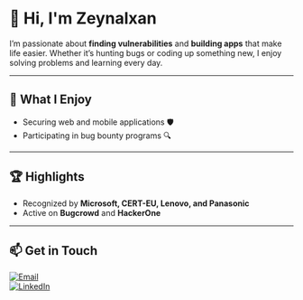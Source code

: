 # 👋 Hi, I'm Zeynalxan

I’m passionate about **finding vulnerabilities** and **building apps** that make life easier. Whether it’s hunting bugs or coding up something new, I enjoy solving problems and learning every day.  

---

## 🔧 What I Enjoy  
- Securing web and mobile applications 🛡️  
- Participating in bug bounty programs 🔍  

---

## 🏆 Highlights  
- Recognized by **Microsoft, CERT-EU, Lenovo, and Panasonic**  
- Active on **Bugcrowd** and **HackerOne**  

---

## 📫 Get in Touch  
[![Email](https://img.shields.io/badge/Email-red?logo=gmail)](mailto:zeynalxanquliyev@proton.me)  
[![LinkedIn](https://img.shields.io/badge/LinkedIn-blue?logo=linkedin)](www.linkedin.com/in/zeynalxanquliyev)  
